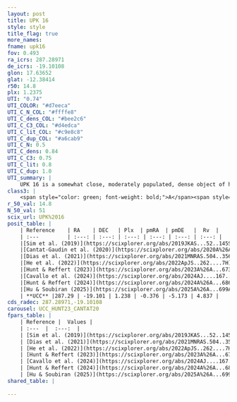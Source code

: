 ```yaml
---
layout: post
title: UPK 16
style: style
title_flag: true
more_names: 
fname: upk16
fov: 0.493
ra_icrs: 287.28971
de_icrs: -19.10108
glon: 17.63652
glat: -12.38414
r50: 14.8
plx: 1.2375
UTI: "0.74"
UTI_COLOR: "#d7eeca"
UTI_C_N_COL: "#ffffe8"
UTI_C_dens_COL: "#bee2c6"
UTI_C_C3_COL: "#d4edca"
UTI_C_lit_COL: "#c9e8c8"
UTI_C_dup_COL: "#a6cab9"
UTI_C_N: 0.5
UTI_C_dens: 0.84
UTI_C_C3: 0.75
UTI_C_lit: 0.8
UTI_C_dup: 1.0
UTI_summary: |
    UPK 16 is a somewhat close, moderately populated, dense object of high C3 quality. It is well-studied in the literature.
class3: |
    <span style="color: green; font-weight: bold;">A</span><span style="color: #FFC300; font-weight: bold;">B</span>
r_50_val: 14.8
N_50_val: 51
scix_url: UPK%2016
posit_table: |
    | Reference    | RA    | DEC   | Plx  | pmRA  | pmDE   |  Rv  |
    | :---         | :---: | :---: | :---: | :---: | :---: | :---: |
    |[Sim et al. (2019)](https://scixplorer.org/abs/2019JKAS...52..145S) | 287.268 | -19.08 | -- | -0.4 | -5.14 | -- |
    |[Cantat-Gaudin et al. (2020)](https://scixplorer.org/abs/2020A%26A...640A...1C) | 287.36 | -19.11 | 1.196 | -0.428 | -5.166 | -- |
    |[Dias et al. (2021)](https://scixplorer.org/abs/2021MNRAS.504..356D) | 287.222 | -19.106 | 1.221 | -0.416 | -5.132 | 13.566 |
    |[He et al. (2022)](https://scixplorer.org/abs/2022ApJS..262....7H) | 287.324 | -19.093 | 1.27 | -0.309 | -5.135 | -- |
    |[Hunt & Reffert (2023)](https://scixplorer.org/abs/2023A%26A...673A.114H) | 287.366 | -19.069 | 1.214 | -0.38 | -5.149 | 0.968 |
    |[Cavallo et al. (2024)](https://scixplorer.org/abs/2024AJ....167...12C) | 287.298 | -19.07 | 1.226 | -- | -- | -- |
    |[Hunt & Reffert (2024)](https://scixplorer.org/abs/2024A%26A...686A..42H) | 287.366 | -19.069 | 1.214 | -0.38 | -5.149 | 0.968 |
    |[Hu & Soubiran (2025)](https://scixplorer.org/abs/2025A%26A...699A.246H) | 287.298 | -19.07 | -- | -- | -- | -- |
    | **UCC** |287.29 | -19.101 | 1.238 | -0.376 | -5.173 | 4.837 | 
cds_radec: 287.28971,-19.10108
carousel: UCC_HUNT23_CANTAT20
fpars_table: |
    | Reference |  Values |
    | :---  |  :---:  |
    | [Sim et al. (2019)](https://scixplorer.org/abs/2019JKAS...52..145S) | `d_pc=802, log(age)=7.9` |
    | [Dias et al. (2021)](https://scixplorer.org/abs/2021MNRAS.504..356D) | `Av=0.603, Dist=793, logage=7.933, [Fe/H]=0.023` |
    | [He et al. (2022)](https://scixplorer.org/abs/2022ApJS..262....7H) | `A0=0.55, logAge=7.85` |
    | [Hunt & Reffert (2023)](https://scixplorer.org/abs/2023A%26A...673A.114H) | `AV50=0.371, diffAV50=0.839, MOD50=9.469, logAge50=8.36` |
    | [Cavallo et al. (2024)](https://scixplorer.org/abs/2024AJ....167...12C) | `AV50=0.0, dMod50=9.58, logAge50=8.79, [Fe/H]50=0.8` |
    | [Hunt & Reffert (2024)](https://scixplorer.org/abs/2024A%26A...686A..42H) | `MassJ=140.649` |
    | [Hu & Soubiran (2025)](https://scixplorer.org/abs/2025A%26A...699A.246H) | `MA22=-0.13, MA23f=-0.16, MZ23=-0.1, MK24=-0.13, MF24=-0.08` |
shared_table: |
    
---
```

